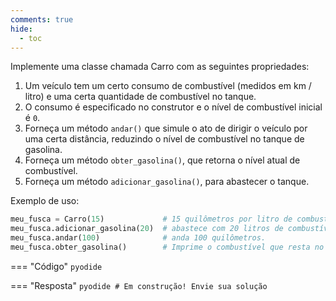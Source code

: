 ```yaml
---
comments: true
hide:
  - toc
---
```


Implemente uma classe chamada Carro com as seguintes propriedades:

1. Um veículo tem um certo consumo de combustível (medidos em km / litro) e uma certa quantidade de combustível no tanque.
2. O consumo é especificado no construtor e o nível de combustível inicial é `0`.
3. Forneça um método `andar()` que simule o ato de dirigir o veículo por uma certa distância, reduzindo o nível de combustível no tanque de gasolina.
4. Forneça um método `obter_gasolina()`, que retorna o nível atual de combustível.
5. Forneça um método `adicionar_gasolina()`, para abastecer o tanque.

Exemplo de uso:
```python
meu_fusca = Carro(15)             # 15 quilômetros por litro de combustível.
meu_fusca.adicionar_gasolina(20)  # abastece com 20 litros de combustível.
meu_fusca.andar(100)              # anda 100 quilômetros.
meu_fusca.obter_gasolina()        # Imprime o combustível que resta no tanque.
```

=== "Código"
	```pyodide
	```

=== "Resposta"
	```pyodide
	# Em construção! Envie sua solução
	```

